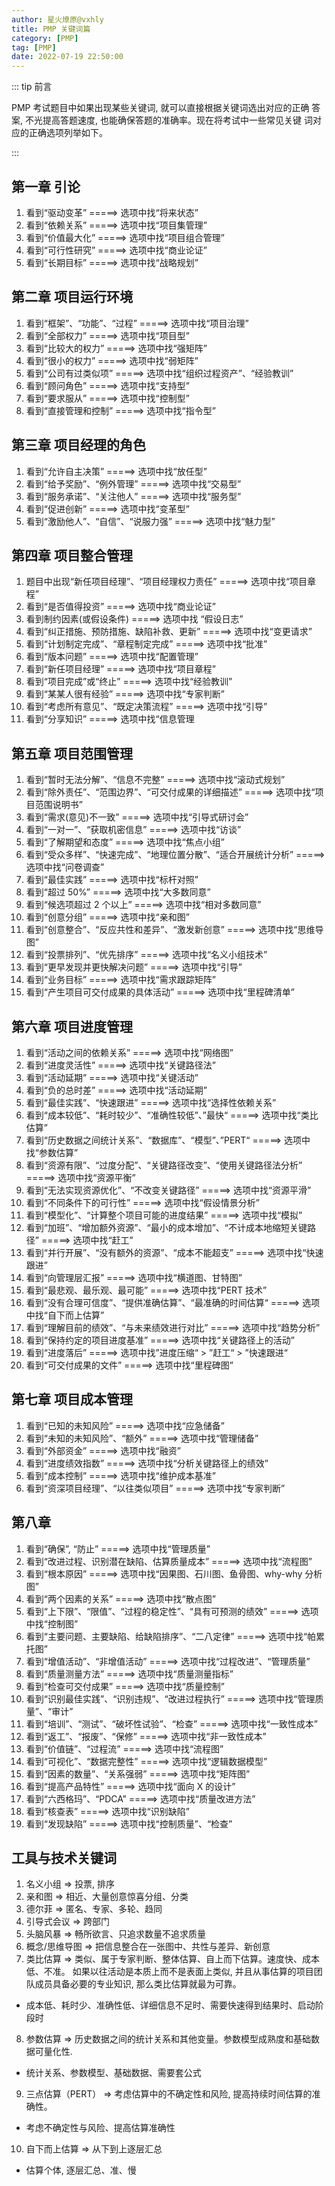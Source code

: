 ```yaml
---
author: 星火燎原@vxhly
title: PMP 关键词篇
category: [PMP]
tag: [PMP]
date: 2022-07-19 22:50:00
---
```


::: tip 前言

PMP 考试题目中如果出现某些关键词, 就可以直接根据关键词选出对应的正确
答案, 不光提高答题速度, 也能确保答题的准确率。现在将考试中一些常见关键
词对应的正确选项列举如下。

:::

<!-- more -->

## 第一章 引论

1. 看到“驱动变革” =====> 选项中找“将来状态”
2. 看到“依赖关系” =====> 选项中找“项目集管理”
3. 看到“价值最大化” =====> 选项中找“项目组合管理”
4. 看到“可行性研究” =====> 选项中找“商业论证”
5. 看到“长期目标” =====> 选项中找“战略规划”

## 第二章 项目运行环境

1. 看到“框架”、“功能”、“过程” =====> 选项中找“项目治理”
2. 看到“全部权力” =====> 选项中找“项目型”
3. 看到“比较大的权力” =====> 选项中找“强矩阵”
4. 看到“很小的权力” =====> 选项中找“弱矩阵”
5. 看到“公司有过类似项” =====> 选项中找“组织过程资产”、“经验教训”
6. 看到“顾问角色” =====> 选项中找“支持型”
7. 看到“要求服从” =====> 选项中找“控制型”
8. 看到“直接管理和控制” =====> 选项中找“指令型”

## 第三章 项目经理的角色

1. 看到“允许自主决策” =====> 选项中找“放任型”
2. 看到“给予奖励”、“例外管理” =====> 选项中找“交易型”
3. 看到“服务承诺”、“关注他人” =====> 选项中找“服务型”
4. 看到“促进创新” =====> 选项中找“变革型”
5. 看到“激励他人”、“自信”、“说服力强” =====> 选项中找“魅力型”

## 第四章 项目整合管理

1.  题目中出现“新任项目经理”、“项目经理权力责任” =====> 选项中找“项目章程”
2.  看到“是否值得投资” =====> 选项中找“商业论证”
3.  看到制约因素(或假设条件) =====> 选项中找 “假设日志”
4.  看到“纠正措施、预防措施、缺陷补救、更新” =====> 选项中找“变更请求”
5.  看到“计划制定完成”、“章程制定完成” =====> 选项中找“批准”
6.  看到“版本问题” =====> 选项中找“配置管理”
7.  看到“新任项目经理” =====> 选项中找“项目章程”
8.  看到“项目完成”或“终止” =====> 选项中找“经验教训”
9.  看到“某某人很有经验” =====> 选项中找“专家判断”
10. 看到“考虑所有意见”、“既定决策流程” =====> 选项中找“引导”
11. 看到“分享知识” =====> 选项中找“信息管理

## 第五章 项目范围管理

1. 看到“暂时无法分解”、“信息不完整” =====> 选项中找“滚动式规划”
2. 看到“除外责任”、“范围边界”、“可交付成果的详细描述” =====> 选项中找“项目范围说明书”
3. 看到“需求(意见)不一致” =====> 选项中找“引导式研讨会”
4. 看到“一对一”、“获取机密信息” =====> 选项中找“访谈”
5. 看到“了解期望和态度” =====> 选项中找“焦点小组”
6. 看到“受众多样”、“快速完成”、“地理位置分散”、“适合开展统计分析” =====> 选项中找“问卷调查”
7. 看到“最佳实践” =====> 选项中找“标杆对照”
8. 看到“超过 50%” =====> 选项中找“大多数同意”
9. 看到“候选项超过 2 个以上” =====> 选项中找“相对多数同意”
10. 看到“创意分组” =====> 选项中找“亲和图”
11. 看到“创意整合”、“反应共性和差异”、“激发新创意” =====> 选项中找“思维导图”
12. 看到“投票排列”、“优先排序” =====> 选项中找“名义小组技术”
13. 看到“更早发现并更快解决问题” =====> 选项中找“引导”
14. 看到“业务目标” =====> 选项中找“需求跟踪矩阵”
15. 看到“产生项目可交付成果的具体活动” =====> 选项中找“里程碑清单”

## 第六章 项目进度管理

1. 看到“活动之间的依赖关系” =====> 选项中找“网络图”
2. 看到“进度灵活性” =====> 选项中找“关键路径法”
3. 看到“活动延期” =====> 选项中找“关键活动”
4. 看到“负的总时差” =====> 选项中找“活动延期”
5. 看到“最佳实践”、“快速跟进” =====> 选项中找“选择性依赖关系”
6. 看到“成本较低”、“耗时较少”、“准确性较低”、”最快“ =====> 选项中找“类比估算”
7. 看到“历史数据之间统计关系”、“数据库”、“模型”、”PERT“ =====> 选项中找“参数估算”
8. 看到“资源有限”、“过度分配”、“关键路径改变”、“使用关键路径法分析” =====> 选项中找“资源平衡”
9. 看到“无法实现资源优化”、“不改变关键路径” =====> 选项中找“资源平滑”
10. 看到“不同条件下的可行性” =====> 选项中找“假设情景分析”
11. 看到“模型化”、“计算整个项目可能的进度结果” =====> 选项中找“模拟”
12. 看到“加班”、“增加额外资源”、“最小的成本增加”、“不计成本地缩短关键路径” =====> 选项中找“赶工”
13. 看到“并行开展”、“没有额外的资源”、“成本不能超支” =====> 选项中找“快速跟进”
14. 看到“向管理层汇报” =====> 选项中找“横道图、甘特图”
15. 看到“最悲观、最乐观、最可能” =====> 选项中找“PERT 技术”
16. 看到“没有合理可信度”、“提供准确估算”、“最准确的时间估算“ =====> 选项中找“自下而上估算”
17. 看到“理解目前的绩效”、“与未来绩效进行对比” =====> 选项中找“趋势分析”
18. 看到“保持约定的项目进度基准” =====> 选项中找“关键路径上的活动”
19. 看到“进度落后” =====> 选项中找”进度压缩“ > ”赶工“ > ”快速跟进“
20. 看到“可交付成果的文件” =====> 选项中找“里程碑图”

## 第七章 项目成本管理

1. 看到“已知的未知风险” =====> 选项中找“应急储备”
2. 看到“未知的未知风险”、“额外” =====> 选项中找“管理储备”
3. 看到“外部资金” =====> 选项中找“融资”
4. 看到“进度绩效指数” =====> 选项中找“分析关键路径上的绩效”
5. 看到“成本控制” =====> 选项中找“维护成本基准”
6. 看到“资深项目经理”、“以往类似项目” =====> 选项中找“专家判断”

## 第八章

1. 看到“确保”, “防止” =====> 选项中找“管理质量”
2. 看到“改进过程、识别潜在缺陷、估算质量成本” =====> 选项中找“流程图”
3. 看到“根本原因” =====> 选项中找“因果图、石川图、鱼骨图、why-why 分析图”
4. 看到“两个因素的关系” =====> 选项中找“散点图”
5. 看到“上下限”、“限值”、“过程的稳定性”、“具有可预测的绩效” =====> 选项中找“控制图”
6. 看到“主要问题、主要缺陷、给缺陷排序”、“二八定律” =====> 选项中找“帕累托图”
7. 看到“增值活动”、“非增值活动” =====> 选项中找“过程改进”、“管理质量”
8. 看到“质量测量方法” =====> 选项中找“质量测量指标”
9. 看到“检查可交付成果” =====> 选项中找“质量控制”
10. 看到“识别最佳实践”、“识别违规”、“改进过程执行” =====> 选项中找“管理质量”、“审计”
11. 看到“培训”、“测试”、“破坏性试验”、“检查” =====> 选项中找“一致性成本”
12. 看到“返工”、“报废”、“保修” =====> 选项中找“非一致性成本”
13. 看到“价值链”、“过程流” =====> 选项中找“流程图”
14. 看到“可视化”、“数据完整性” =====> 选项中找“逻辑数据模型”
15. 看到“因素的数量”、“关系强弱” =====> 选项中找“矩阵图”
16. 看到“提高产品特性” =====> 选项中找“面向 X 的设计”
17. 看到“六西格玛”、“PDCA” =====> 选项中找“质量改进方法”
18. 看到“核查表” =====> 选项中找“识别缺陷”
19. 看到“发现缺陷” =====> 选项中找“控制质量”、“检查”

## 工具与技术关键词

1. 名义小组 => 投票, 排序
2. 亲和图 => 相近、大量创意惊喜分组、分类
3. 德尔菲 => 匿名、专家、多轮、趋同
4. 引导式会议 => 跨部门
5. 头脑风暴 => 畅所欲言、只追求数量不追求质量
6. 概念/思维导图 => 把信息整合在一张图中、共性与差异、新创意
7. 类比估算 => 类似、属于专家判断、整体估算、自上而下估算。速度快、成本低、不准。 如果以往活动是本质上而不是表面上类似, 并且从事估算的项目团队成员具备必要的专业知识, 那么类比估算就最为可靠。

- 成本低、耗时少、准确性低、详细信息不足时、需要快速得到结果时、启动阶段时

8. 参数估算 => 历史数据之间的统计关系和其他变量。参数模型成熟度和基础数据可量化性.

- 统计关系、参数模型、基础数据、需要套公式

9. 三点估算（PERT） => 考虑估算中的不确定性和风险, 提高持续时间估算的准确性。

- 考虑不确定性与风险、提高估算准确性

10. 自下而上估算 => 从下到上逐层汇总

- 估算个体, 逐层汇总、准、慢
